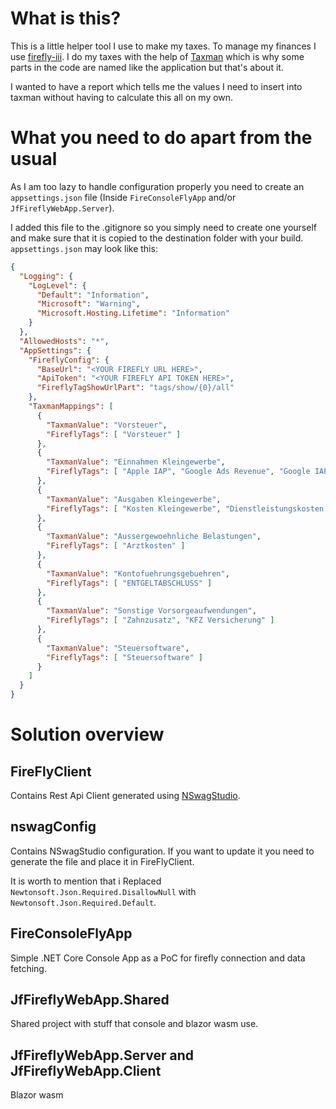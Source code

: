 # What is this?
This is a little helper tool I use to make my taxes.
To manage my finances I use [firefly-iii](https://github.com/firefly-iii/firefly-iii).
I do my taxes with the help of [Taxman](https://www.lexware.de/taxman/) which is why some parts in the code are named like the application but that's about it.

I wanted to have a report which tells me the values I need to insert into taxman without having to calculate this all on my own.

# What you need to do apart from the usual
As I am too lazy to handle configuration properly you need to create an  `appsettings.json` file (Inside `FireConsoleFlyApp` and/or `JfFireflyWebApp.Server`). 

I added this file to the .gitignore so you simply need to create one yourself and make sure that it is copied to the destination folder with your build.
`appsettings.json` may look like this:
```json
{
  "Logging": {
    "LogLevel": {
      "Default": "Information",
      "Microsoft": "Warning",
      "Microsoft.Hosting.Lifetime": "Information"
    }
  },
  "AllowedHosts": "*",
  "AppSettings": {
    "FireflyConfig": {
      "BaseUrl": "<YOUR FIREFLY URL HERE>",
      "ApiToken": "<YOUR FIREFLY API TOKEN HERE>",
      "FireflyTagShowUrlPart": "tags/show/{0}/all"
    },
    "TaxmanMappings": [
      {
        "TaxmanValue": "Vorsteuer",
        "FireflyTags": [ "Vorsteuer" ]
      },
      {
        "TaxmanValue": "Einnahmen Kleingewerbe",
        "FireflyTags": [ "Apple IAP", "Google Ads Revenue", "Google IAP" ]
      },
      {
        "TaxmanValue": "Ausgaben Kleingewerbe",
        "FireflyTags": [ "Kosten Kleingewerbe", "Dienstleistungskosten Kleingewerbe" ]
      },
      {
        "TaxmanValue": "Aussergewoehnliche Belastungen",
        "FireflyTags": [ "Arztkosten" ]
      },
      {
        "TaxmanValue": "Kontofuehrungsgebuehren",
        "FireflyTags": [ "ENTGELTABSCHLUSS" ]
      },
      {
        "TaxmanValue": "Sonstige Vorsorgeaufwendungen",
        "FireflyTags": [ "Zahnzusatz", "KFZ Versicherung" ]
      },
      {
        "TaxmanValue": "Steuersoftware",
        "FireflyTags": [ "Steuersoftware" ]
      }
    ]
  }
}

```

# Solution overview

## FireFlyClient
Contains Rest Api Client generated using [NSwagStudio](https://github.com/RicoSuter/NSwag/wiki/NSwagStudio).

## nswagConfig
Contains NSwagStudio configuration. If you want to update it you need to generate the file and place it in FireFlyClient.

It is worth to mention that i Replaced `Newtonsoft.Json.Required.DisallowNull` with `Newtonsoft.Json.Required.Default`.

## FireConsoleFlyApp
Simple .NET Core Console App as a PoC for firefly connection and data fetching.

## JfFireflyWebApp.Shared
Shared project with stuff that console and blazor wasm use.

## JfFireflyWebApp.Server and JfFireflyWebApp.Client
Blazor wasm